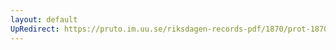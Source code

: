 ```yaml
---
layout: default
UpRedirect: https://pruto.im.uu.se/riksdagen-records-pdf/1870/prot-1870--fk--430/prot-1870--fk--430_020.pdf
---
```


